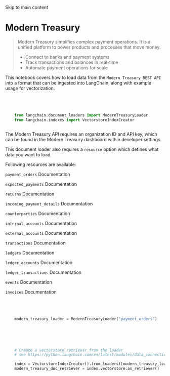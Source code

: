 

Skip to main content

# Modern Treasury

> Modern Treasury simplifies complex payment operations. It is a unified platform to power products and processes that move money.
>
>   * Connect to banks and payment systems
>   * Track transactions and balances in real-time
>   * Automate payment operations for scale
>

This notebook covers how to load data from the `Modern Treasury REST API` into a format that can be ingested into LangChain, along with example usage for vectorization.

```python




    from langchain.document_loaders import ModernTreasuryLoader
    from langchain.indexes import VectorstoreIndexCreator



```


The Modern Treasury API requires an organization ID and API key, which can be found in the Modern Treasury dashboard within developer settings.

This document loader also requires a `resource` option which defines what data you want to load.

Following resources are available:

`payment_orders` Documentation

`expected_payments` Documentation

`returns` Documentation

`incoming_payment_details` Documentation

`counterparties` Documentation

`internal_accounts` Documentation

`external_accounts` Documentation

`transactions` Documentation

`ledgers` Documentation

`ledger_accounts` Documentation

`ledger_transactions` Documentation

`events` Documentation

`invoices` Documentation

```python




    modern_treasury_loader = ModernTreasuryLoader("payment_orders")



```


```python




    # Create a vectorstore retriever from the loader
    # see https://python.langchain.com/en/latest/modules/data_connection/getting_started.html for more details

    index = VectorstoreIndexCreator().from_loaders([modern_treasury_loader])
    modern_treasury_doc_retriever = index.vectorstore.as_retriever()



```
